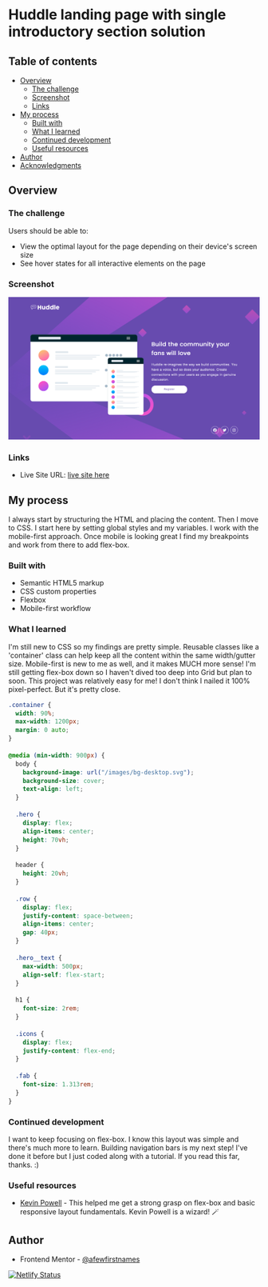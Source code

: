 # Huddle landing page with single introductory section solution

## Table of contents

- [Overview](#overview)
  - [The challenge](#the-challenge)
  - [Screenshot](#screenshot)
  - [Links](#links)
- [My process](#my-process)
  - [Built with](#built-with)
  - [What I learned](#what-i-learned)
  - [Continued development](#continued-development)
  - [Useful resources](#useful-resources)
- [Author](#author)
- [Acknowledgments](#acknowledgments)

## Overview

### The challenge

Users should be able to:

- View the optimal layout for the page depending on their device's screen size
- See hover states for all interactive elements on the page

### Screenshot

![Test](./images/screenshot.png)

### Links

- Live Site URL: [live site here](https://awesome-keller-f194fb.netlify.app/)

## My process

I always start by structuring the HTML and placing the content. Then I move to CSS. I start here by setting global styles and my variables. I work with the mobile-first approach. Once mobile is looking great I find my breakpoints and work from there to add flex-box.

### Built with

- Semantic HTML5 markup
- CSS custom properties
- Flexbox
- Mobile-first workflow

### What I learned

I'm still new to CSS so my findings are pretty simple. Reusable classes like a 'container' class can help keep all the content within the same width/gutter size. Mobile-first is new to me as well, and it makes MUCH more sense! I'm still getting flex-box down so I haven't dived too deep into Grid but plan to soon. This project was relatively easy for me! I don't think I nailed it 100% pixel-perfect. But it's pretty close.

```css
.container {
  width: 90%;
  max-width: 1200px;
  margin: 0 auto;
}

@media (min-width: 900px) {
  body {
    background-image: url("/images/bg-desktop.svg");
    background-size: cover;
    text-align: left;
  }

  .hero {
    display: flex;
    align-items: center;
    height: 70vh;
  }

  header {
    height: 20vh;
  }

  .row {
    display: flex;
    justify-content: space-between;
    align-items: center;
    gap: 40px;
  }

  .hero__text {
    max-width: 500px;
    align-self: flex-start;
  }

  h1 {
    font-size: 2rem;
  }

  .icons {
    display: flex;
    justify-content: flex-end;
  }

  .fab {
    font-size: 1.313rem;
  }
}
```

### Continued development

I want to keep focusing on flex-box. I know this layout was simple and there's much more to learn. Building navigation bars is my next step! I've done it before but I just coded along with a tutorial. If you read this far, thanks. :)

### Useful resources

- [Kevin Powell](https://courses.kevinpowell.co/conquering-responsive-layouts) - This helped me get a strong grasp on flex-box and basic responsive layout fundamentals. Kevin Powell is a wizard! 🪄

## Author

- Frontend Mentor - [@afewfirstnames](https://www.frontendmentor.io/profile/afewfirstnames)

[![Netlify Status](https://api.netlify.com/api/v1/badges/3734493f-dc12-47f5-8b6c-ce023612e32c/deploy-status)](https://app.netlify.com/sites/awesome-keller-f194fb/deploys)
